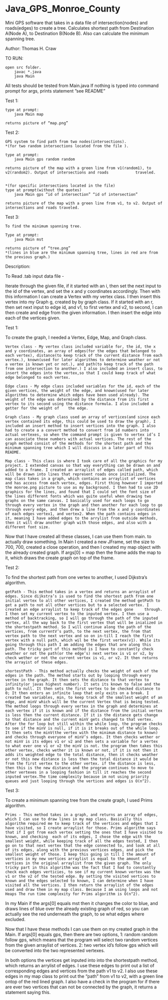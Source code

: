 # Java_GPS_Monroe_County

Mini GPS software that takes in a data file of intersection(nodes) and roads(edges) to create a tree. Calculates shortest path from Destination A(Node A), to Destination B(Node B). Also can calculate the minimum spanning tree.

Author: Thomas H. Craw


TO RUN:

	open src folder.
		javac *.java
		java Main

All tests should be tested from Main.java
If nothing is typed into command prompt for args, prints statement ”see README” 

Test 1:
  
  	type at prompt: 
  		java Main map

   	returns picture of “map.png”

Test 2:
	
	GPS system to find path from two nodes(intersections).
	*(for two random intersections located from the file ).
	
	type at prompt: 
		java Main gps random random

	returns picture of the map with a green line from v1(random1), to v2(random2). Output of intersections and roads          	traveled.

	
	*(for specific intersections located in the file)
	type at prompt(without the quotes) 
		java Main gps “id of intersection” “id of intersection”

	returns picture of the map with a green line from v1, to v2. Output of intersections and roads traveled.

Test 3:

	To find the minimum spanning tree.
	
	Type at prompt: 
		java Main mst

	returns picture of “tree.png” 
	*(lines in blue are the minimum spanning tree, lines in red are from the previous graph.)

Description:

To Read .tab input data file -

Iterate through the given file, if it started with an i, then set the next input to the id of the vertex, and set the x and y coordinates accordingly. Then with this information I can create a Vertex with my vertex class. I then insert this vertex into my Graph g, created by by graph class. If it started with an r, then set next input to edge id, and v1, to first vertex and v2, to second, I can then create and edge from the given information. I then insert the edge into each of the vertices given.

Test 1:

To create the graph, I needed a Vertex, Edge, Map, and Graph class.
	
	Vertex class - My vertex class included variable for, the id, the x and y coordinates, an array of edges(for the edges that belonged to each vertex), distance(to keep track of the current distance from each vertex.), known(used for later algorithms to determine weather or not a vertex is known yet or not.), and path(to keep track of the path from one intersection to another.) I also included an insert class, to insert the edges into the vertex,so that I could keep track of what edge belonged to each vertex.
	
	Edge class - My edge class included variables for the id, each of the given vertices, the weight of the edge, and known(used for later algorithms to determine which edges have been used already). The weight of the edge was determined by the distance from its first vertex to its second using the distance formula. I also included a getter for the weight of 	the edge.
	
	Graph class - My graph class used an array of vertices(and since each vertex contained its edge, this could be used to draw the graph). I included an insert method to insert vertices into the graph. I also had to create a a convert method to convert from id numbers into actual vertexes, so when the command prompt is given to vertex id’s I can associate those numbers with actual vertices. The rest of the graph method consist of the methods for the shortest path and the minimum spanning tree which I will discuss in a later part of this README.
	
	Map class - This class is where I took care of all the graphics for my project. I extended canvas so that way everything can be drawn on and added to a frame. I created an arraylist of edges called path, which will be drawn into lines that represent roads once initialized. The map class takes in a graph, which contains an arraylist of vertices and has access from each vertex, edges. First thing however I imported the monroe.png picture to use as my background. I then had to use 2D graphics for the lines, and found that I could set the font size of the lines different fonts which was quite useful when drawing two graphs on the same canvas. I basically used for each loops to go through every vertex in the graph and then another for each loop to go through every edge, and then drew a line from the x and y coordinates of each edges vertex1, and vertex2. When the path contains edges in it, meaning I have added edges to the arrylist from outside methods, then it will draw another graph with those edges, and also with a different font size.

Now that I have created all these classes, I can use them from main. to actually draw something. In Main I created a new JFrame, set the size to 700, 700, created a close operation, and then I created my map object with the already created graph. If args[0] = map then the frame adds the map to it, which draws the create graph on top of the frame.

Test 2: 

To find the shortest path from one vertex to another, I used Dijkstra’s algorithm. 

	getPath - This method takes in a vertex and returns an arraylist of edges. Since dijkstra’s is used to find the shortest path from one initial vertex to all other vertices, I created the method getPath to get a path to not all other vertices but to a selected vertex. I created an edge arraylist to keep track of the edges gone 	through. I then	set my current vertex to the inputed vertex. I then use a method of backtracking, so I will go through the path of the inputed vertex, all the way back to the first vertex that will be inialized in the shortestpath method. So I will continue along the path of the vertices, from currentV’s path, to the next vertex, the from that vertex path to the next vertex and so on in-till I reach the first vertex with a null path, which wil be the first vertex(v1). While its going through this path I am adding the edges that are along this path. The tricky part of this method is I have to constantly check weather or not the path(or the edge’s) next vertex is v1 or v2, by check wether or not the current vertex is v1, or v2. It then returns the arrayist of these edges.
	
	shortestPath - This method actually checks the weight of each of the edges in the path. The method starts out by looping through every vertex in the graph. It then sets the distance to that vertex to infinity(or javas highest number). It sets its known to false and the path to null. It then sets the first vertex to be checked distance to 0; It then enters an infinite loop that only exits on a break. I created two variables, min, to keep track of the smallest weight of an edge, and minV which will be the current Vertex that is being tested. The method loops through every vertex in the graph and determines at each vertex if it is known and if the distance from the initial vertex is less then the current distance. If it is the distance gets change to that distance and the current minV gets changed to that vertex. After the for loop but still within the while loop, the program checks to see if the minV is null, if it is it breaks out of the while loop. It then sets the minV(the vertex with the minimum distance to known) and checks through everyone of minV’s edges. It then checks wether or not minV is its edges v1 or v2 and then sets a variable for a vertex to what ever one v1 or v2 the minV is not. the program then takes this other vertex, checks wether it is known or not, if it is not then it adds its weighted edge to the total distance, then it checks weather or not this new distance is less then the total distance it would be from the first vertex to the other vertex. if the distance is less, then this is the new distance and the program continues to move to other vertexes in a looping fashion in till it reaches the second inputed vertex.The time complexity because im not using priority queues and just looping through the vertices and edges is O(n^2).

Test 3:

To create a minimum spanning tree from the create graph, I used Prims algorithm.
	
	Prims - This method takes in a graph, and returns an array of edges, which I can use to draw lines in my map class. Basically this algorithm required me to keep track of the vertices and edges that I have visited, so I create arraylist for those. Prims algorithm says that if I got from each vertex setting the ones that I have visited to known, and checking 	each of its edges, I chose the edge with the smallest weight, while keeping track of all the edges tested, I then go on to that next vertex that the edge connected to, and look at all of its edges, along with the previous vertices edges, and pick the smallest weight of those. I keep this going in till I the amount of vertices in my new vertices arraylist is equal to the amount of vertices in the original arraylist from the given graph. The only tricky part in this algorithm was the fact that I had to constantly check each edges verticies, to see if my current known vertex was the v1 or the v2 of the tested edge. By setting the visited vertices to known and the edges selected to known, I can determine when I have visited all the vertices. I then return the arraylist of the edges used and draw them in my map class. Because I am using loops and not Heaps The run time complexity for Prims algorithm is O(n^2).

In my Main if the args[0] equals mst then it changes the color to blue, and draws lines of blue over the already existing graph of red, so you can actually see the red underneath the graph, to se what edges where excluded.


Now that I have these methods I can use them on my created graph in the Main. If args[0] equals gps, then there are two options,
	1: random random follow gps, which means that the program will select two random vertices from the given arraylist of vertices.
	2: two vertex id’s follow gps which will be converted into the two represented vertexes.

In both options the vertices get inputed into into the shortestpath method, which returns an arrylist of edges. I use these edges to print out a list of corresponding edges and vertices from the path v1 to v2. I also use these edges in my map class to print out the “path” from v1 to v2, with a green line ontop of the red lined graph. I also have a check in the program for if there are ever two vertices that can not be connected by the graph, it returns a statement saying this.
